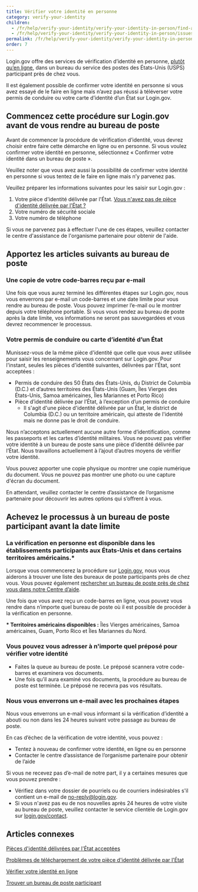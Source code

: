 ```yaml
---
title: Vérifier votre identité en personne
category: verify-your-identity
children:
  - /fr/help/verify-your-identity/verify-your-identity-in-person/find-a-participating-post-office/
  - /fr/help/verify-your-identity/verify-your-identity-in-person/issues-with-verifying-your-identity-in-person/
permalink: /fr/help/verify-your-identity/verify-your-identity-in-person/
order: 7
---
```


Login.gov offre des services de vérification d’identité en personne, [plutôt qu’en ligne](/fr/help/verify-your-identity/how-to-verify-your-identity/), dans un bureau du service des postes des États-Unis (USPS) participant près de chez vous.

Il est également possible de confirmer votre identité en personne si vous avez essayé de le faire en ligne mais n’avez pas réussi à téléverser votre permis de conduire ou votre carte d’identité d’un État sur Login.gov.

## Commencez cette procédure sur Login.gov avant de vous rendre au bureau de poste 

Avant de commencer la procédure de vérification d’identité, vous devrez choisir entre faire cette démarche en ligne ou en personne. Si vous voulez confirmer votre identité en personne, sélectionnez «&nbsp;Confirmer votre identité dans un bureau de poste ».

Veuillez noter que vous avez aussi la possibilité de confirmer votre identité en personne si vous tentez de le faire en ligne mais n’y parvenez pas.

Veuillez préparer les informations suivantes pour les saisir sur Login.gov :

1. Votre pièce d'identité délivrée par l'État. [Vous n'avez pas de pièce d'identité délivrée par l'État ?](/fr/help/verify-your-identity/accepted-identification-documents/)
2. Votre numéro de sécurité sociale
3. Votre numéro de téléphone

Si vous ne parvenez pas à effectuer l'une de ces étapes, veuillez contacter le centre d'assistance de l'organisme partenaire pour obtenir de l'aide.

## Apportez les articles suivants au bureau de poste

### Une copie de votre code-barres reçu par e-mail

Une fois que vous aurez terminé les différentes étapes sur Login.gov, nous vous enverrons par e-mail un code-barres et une date limite pour vous rendre au bureau de poste. Vous pouvez imprimer l’e-mail ou le montrer depuis votre téléphone portable. Si vous vous rendez au bureau de poste après la date limite, vos informations ne seront pas sauvegardées et vous devrez recommencer le processus.

### Votre permis de conduire ou carte d’identité d’un État

Munissez-vous de la même pièce d'identité que celle que vous avez utilisée pour saisir les renseignements vous concernant sur Login.gov. Pour l'instant, seules les pièces d'identité suivantes, délivrées par l'État, sont acceptées :

- Permis de conduire des 50 États des États-Unis, du District de Columbia (D.C.) et d’autres territoires des États-Unis (Guam, Îles Vierges des États-Unis, Samoa américaines, Îles Mariannes et Porto Rico)
- Pièce d’identité délivrée par l’État, à l’exception d’un permis de conduire
  - Il s'agit d'une pièce d'identité délivrée par un État, le district de Columbia (D.C.) ou un territoire américain, qui atteste de l'identité mais ne donne pas le droit de conduire.

Nous n’acceptons actuellement aucune autre forme d’identification, comme les passeports et les cartes d’identité militaires. Vous ne pouvez pas vérifier votre identité à un bureau de poste sans une pièce d’identité délivrée par l’État. Nous travaillons actuellement à l’ajout d’autres moyens de vérifier votre identité.

Vous pouvez apporter une copie physique ou montrer une copie numérique du document. Vous ne pouvez pas montrer une photo ou une capture d'écran du document.

En attendant, veuillez contacter le centre d’assistance de l’organisme partenaire pour découvrir les autres options qui s’offrent à vous.

## Achevez le processus à un bureau de poste participant avant la date limite

### La vérification en personne est disponible dans les établissements participants aux États-Unis et dans certains territoires américains.\*

Lorsque vous commencerez la procédure sur [Login.gov](https://secure.login.gov/fr), nous vous aiderons à trouver une liste des bureaux de poste participants près de chez vous. Vous pouvez également [rechercher un bureau de poste près de chez vous dans notre Centre d’aide](/fr/help/verify-your-identity/verify-your-identity-in-person/find-a-participating-post-office/).

Une fois que vous avez reçu un code-barres en ligne, vous pouvez vous rendre dans n’importe quel bureau de poste où il est possible de procéder à la vérification en personne.

**\* Territoires américains disponibles :** Îles Vierges américaines, Samoa américaines, Guam, Porto Rico et Îles Mariannes du Nord.

### Vous pouvez vous adresser à n'importe quel préposé pour vérifier votre identité

- Faites la queue au bureau de poste. Le préposé scannera votre code-barres et examinera vos documents.
- Une fois qu’il aura examiné vos documents, la procédure au bureau de poste est terminée. Le préposé ne recevra pas vos résultats.

### Nous vous enverrons un e-mail avec les prochaines étapes

Nous vous enverrons un e-mail vous informant si la vérification d’identité a abouti ou non dans les 24 heures suivant votre passage au bureau de poste.

En cas d’échec de la vérification de votre identité, vous pouvez :

- Tentez à nouveau de confirmer votre identité, en ligne ou en personne
- Contacter le centre d’assistance de l’organisme partenaire pour obtenir de l’aide

Si vous ne recevez pas d’e-mail de notre part, il y a certaines mesures que vous pouvez prendre :

- Vérifiez dans votre dossier de pourriels ou de courriers indésirables s'il contient un e-mail de [no-reply@login.gov](mailto:no-reply@login.gov).
- Si vous n'avez pas eu de nos nouvelles après 24 heures de votre visite au bureau de poste, veuillez contacter le service clientèle de Login.gov sur [login.gov/contact](https://login.gov/contact).

## Articles connexes

[Pièces d'identité délivrées par l'État acceptées](/fr/help/verify-your-identity/accepted-identification-documents/)

[Problèmes de téléchargement de votre pièce d'identité délivrée par l'État](/fr/help/verify-your-identity/how-to-take-photos-to-verify-your-identity/)

[Vérifier votre identité en ligne](/fr/help/verify-your-identity/how-to-verify-your-identity/)

[Trouver un bureau de poste participant](/fr/help/verify-your-identity/verify-your-identity-in-person/find-a-participating-post-office/)
